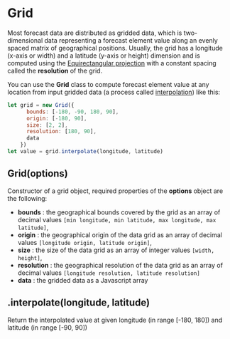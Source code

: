 # Grid

Most forecast data are distributed as gridded data, which is two-dimensional data representing a forecast element value along an evenly spaced matrix of geographical positions. Usually, the grid has a longitude (x-axis or width) and a latitude (y-axis or height) dimension and is computed using the [Equirectangular projection](https://en.wikipedia.org/wiki/Equirectangular_projection) with a constant spacing called the **resolution** of the grid.

You can use the **Grid** class to compute forecast element value at any location from input gridded data (a process called [interpolation](https://en.wikipedia.org/wiki/Bilinear_interpolation)) like this:
```javascript
let grid = new Grid({
      bounds: [-180, -90, 180, 90],
      origin: [-180, 90],
      size: [2, 2],
      resolution: [180, 90],
      data
    })
let value = grid.interpolate(longitude, latitude)
```

## Grid(options)

Constructor of a grid object, required properties of the **options** object are the following:
* **bounds** : the geographical bounds covered by the grid as an array of decimal values `[min longitude, min latitude, max longitude, max latitude]`,
* **origin** : the geographical origin of the data grid as an array of decimal values `[longitude origin, latitude origin]`,
* **size** : the size of the data grid as an array of integer values `[width, height]`,
* **resolution** : the geographical resolution of the data grid as an array of decimal values `[longitude resolution, latitude resolution]`
* **data** : the gridded data as a Javascript array

## .interpolate(longitude, latitude)

Return the interpolated value at given longitude (in range [-180, 180]) and latitude (in range [-90, 90])
